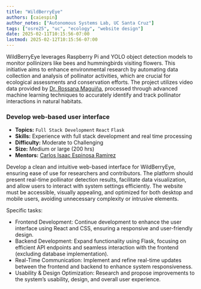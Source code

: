 ```yaml
---
title: "WildBerryEye"
authors: [caiespin]
author_notes: ["Autonomous Systems Lab, UC Santa Cruz"]
tags: ["osre25", "uc", "ecology", "website design"]
date: 2025-02-11T10:15:56-07:00
lastmod: 2025-02-12T10:15:56-07:00
---
```


WildBerryEye leverages Raspberry Pi and YOLO object detection models to monitor pollinizers like bees and hummingbirds visiting flowers. This initiative aims to enhance environmental research by automating data collection and analysis of pollinator activities, which are crucial for ecological assessments and conservation efforts. The project utilizes video data provided by [Dr. Rossana Maguiña](https://www.researchgate.net/profile/Rossana-Maguina-Conde), processed through advanced machine learning techniques to accurately identify and track pollinator interactions in natural habitats.

### Develop web-based user interface

- **Topics:** `Full Stack Development` `React` `Flask`
- **Skills:** Experience with full stack development and real time processing
- **Difficulty:** Moderate to Challenging 
- **Size:** Medium or large (200 hrs)
- **Mentors:** [Carlos Isaac Espinosa Ramirez](mailto:caiespin@ucsc.edu)

Develop a clean and intuitive web-based interface for WildBerryEye, ensuring ease of use for researchers and contributors. The platform should present real-time pollinator detection results, facilitate data visualization, and allow users to interact with system settings efficiently. The website must be accessible, visually appealing, and optimized for both desktop and mobile users, avoiding unnecessary complexity or intrusive elements.

Specific tasks:
- Frontend Development: Continue development to enhance the user interface using React and CSS, ensuring a responsive and user-friendly design.
- Backend Development: Expand functionality using Flask, focusing on efficient API endpoints and seamless interaction with the frontend (excluding database implementation).
- Real-Time Communication: Implement and refine real-time updates between the frontend and backend to enhance system responsiveness.
- Usability & Design Optimization: Research and propose improvements to the system’s usability, design, and overall user experience.
